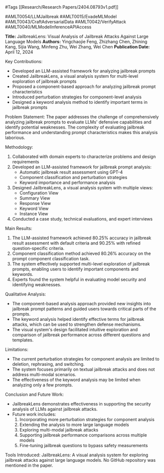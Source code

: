 #Tags
[[Research/Research Papers/2404.08793v1.pdf]]

#AMLT0054/LLMJailbreak
#AMLT0015/EvadeMLModel
#AMLT0043/CraftAdversarialData
#AMLT0042/VerifyAttack
#AMLT0040/MLModelInferenceAPIAccess

**Title:** JailbreakLens: Visual Analysis of Jailbreak Attacks Against Large Language Models
**Authors:** Yingchaojie Feng, Zhizhang Chen, Zhining Kang, Sijia Wang, Minfeng Zhu, Wei Zhang, Wei Chen
**Publication Date:** April 12, 2024

Key Contributions:
- Developed an LLM-assisted framework for analyzing jailbreak prompts
- Created JailbreakLens, a visual analysis system for multi-level exploration of jailbreak prompts
- Proposed a component-based approach for analyzing jailbreak prompt characteristics
- Introduced perturbation strategies for component-level analysis
- Designed a keyword analysis method to identify important terms in jailbreak prompts

Problem Statement:
The paper addresses the challenge of comprehensively analyzing jailbreak prompts to evaluate LLMs' defensive capabilities and identify potential weaknesses. The complexity of evaluating jailbreak performance and understanding prompt characteristics makes this analysis laborious.

Methodology:
1. Collaborated with domain experts to characterize problems and design requirements
2. Developed an LLM-assisted framework for jailbreak prompt analysis:
   - Automatic jailbreak result assessment using GPT-4
   - Component classification and perturbation strategies
   - Keyword importance and performance analysis
3. Designed JailbreakLens, a visual analysis system with multiple views:
   - Configuration View
   - Summary View
   - Response View
   - Keyword View
   - Instance View
4. Conducted a case study, technical evaluations, and expert interviews

Main Results:
1. The LLM-assisted framework achieved 80.25% accuracy in jailbreak result assessment with default criteria and 90.25% with refined question-specific criteria.
2. Component classification method achieved 80.26% accuracy on the prompt component classification task.
3. The system effectively supported multi-level exploration of jailbreak prompts, enabling users to identify important components and keywords.
4. Experts found the system helpful in evaluating model security and identifying weaknesses.

Qualitative Analysis:
- The component-based analysis approach provided new insights into jailbreak prompt patterns and guided users towards critical parts of the prompts.
- The keyword analysis helped identify effective terms for jailbreak attacks, which can be used to strengthen defense mechanisms.
- The visual system's design facilitated intuitive exploration and comparison of jailbreak performance across different questions and templates.

Limitations:
- The current perturbation strategies for component analysis are limited to deletion, rephrasing, and switching.
- The system focuses primarily on textual jailbreak attacks and does not address multi-modal scenarios.
- The effectiveness of the keyword analysis may be limited when analyzing only a few prompts.

Conclusion and Future Work:
- JailbreakLens demonstrates effectiveness in supporting the security analysis of LLMs against jailbreak attacks.
- Future work includes:
  1. Incorporating more perturbation strategies for component analysis
  2. Extending the analysis to more large language models
  3. Exploring multi-modal jailbreak attacks
  4. Supporting jailbreak performance comparisons across multiple models
  5. Fine-tuning jailbreak questions to bypass safety measurements

Tools Introduced:
JailbreakLens: A visual analysis system for exploring jailbreak attacks against large language models. No GitHub repository was mentioned in the paper.